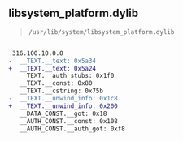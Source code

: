 ## libsystem_platform.dylib

> `/usr/lib/system/libsystem_platform.dylib`

```diff

 316.100.10.0.0
-  __TEXT.__text: 0x5a34
+  __TEXT.__text: 0x5a24
   __TEXT.__auth_stubs: 0x1f0
   __TEXT.__const: 0x80
   __TEXT.__cstring: 0x75b
-  __TEXT.__unwind_info: 0x1c8
+  __TEXT.__unwind_info: 0x200
   __DATA_CONST.__got: 0x18
   __AUTH_CONST.__const: 0x108
   __AUTH_CONST.__auth_got: 0xf8

```
